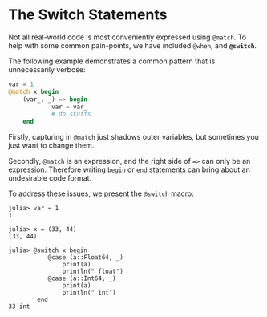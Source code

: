 The Switch Statements
===============================

Not all real-world code is most conveniently expressed using `@match`. To help with some common pain-points, we have included `@when`, and **`@switch`**.

The following example demonstrates a common pattern that is unnecessarily verbose:

```julia
var = 1
@match x begin
    (var_, _) => begin
            var = var_
            # do stuffs
    end
```

Firstly, capturing in `@match` just shadows outer variables, but sometimes you just want to change them.

Secondly, `@match` is an expression, and the right side of `=>` can only be an expression. Therefore writing `begin` or `end` statements can bring about an undesirable code format.

To address these issues, we present the `@switch` macro:

```julia-console
julia> var = 1
1

julia> x = (33, 44)
(33, 44)

julia> @switch x begin
           @case (a::Float64, _)
               print(a)
               println(" float")
           @case (a::Int64, _)
               print(a)
               println(" int")
        end
33 int
```
